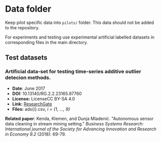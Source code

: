 # Data folder

Keep pilot specific data into `pilots/` folder. This data should not be added to the repository.

For experiments and testing use experimental artificial labelled datasets in corresponding files in the main directory.

## Test datasets

### Artificial data-set for testing time-series additive outlier detecion methods.

+ **Date**: June 2017
+ **DOI:** 10.13140/RG.2.2.23165.97760
+ **License:** LicenseCC BY-SA 4.0
+ **Link:** [ResearchGate](https://www.researchgate.net/publication/317721142_Artificial_data-set_for_testing_time-series_additive_outlier_detecion_methods)
+ **Files:** ads{i}.csv, *i = {1, ..., 9}*

**Related paper**: Kenda, Klemen, and Dunja Mladenić. "Autonomous sensor data cleaning in stream mining setting." _Business Systems Research: International journal of the Society for Advancing Innovation and Research in Economy 9.2_ (2018): 69-79.
